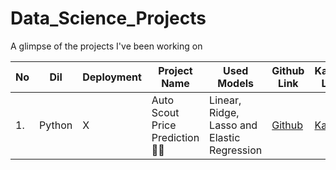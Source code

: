 # Data_Science_Projects
A glimpse of the projects I've been working on

| No | Dil | Deployment | Project Name | Used Models | Github Link | Kaggle Link |
| -- | --- | ---------- | --------- | ----------- | --------- | --------- |
| 1. | Python | X | Auto Scout Price Prediction 🚙🚗 | Linear, Ridge, Lasso and Elastic Regression | [Github](https://github.com/Fatma-Nur-Azman/Machine_Learning_Projects_ML/tree/main/ML_02_Auto_Scout_Car_Price_Prediction) | [Kaggle](https://www.kaggle.com/code/fnurazman/auto-scout-price-eda-ml-linear-ridge-lasso-elastc) |

